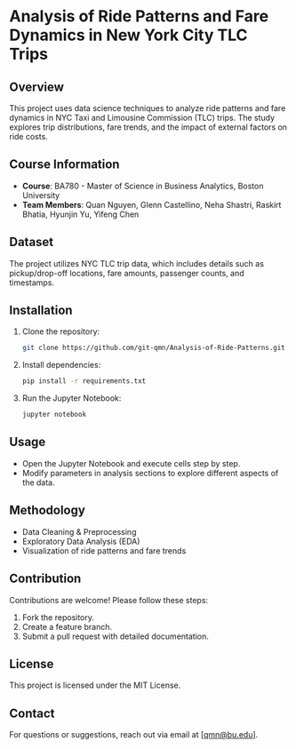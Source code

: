 # Analysis of Ride Patterns and Fare Dynamics in New York City TLC Trips

## Overview

This project uses data science techniques to analyze ride patterns and fare dynamics in NYC Taxi and Limousine Commission (TLC) trips. The study explores trip distributions, fare trends, and the impact of external factors on ride costs.

## Course Information

- **Course**: BA780 - Master of Science in Business Analytics, Boston University
- **Team Members**: Quan Nguyen, Glenn Castellino, Neha Shastri, Raskirt Bhatia, Hyunjin Yu, Yifeng Chen

## Dataset

The project utilizes NYC TLC trip data, which includes details such as pickup/drop-off locations, fare amounts, passenger counts, and timestamps.

## Installation

1. Clone the repository:
   ```sh
   git clone https://github.com/git-qmn/Analysis-of-Ride-Patterns.git
   ```
2. Install dependencies:
   ```sh
   pip install -r requirements.txt
   ```
3. Run the Jupyter Notebook:
   ```sh
   jupyter notebook
   ```

## Usage

- Open the Jupyter Notebook and execute cells step by step.
- Modify parameters in analysis sections to explore different aspects of the data.

## Methodology

- Data Cleaning & Preprocessing
- Exploratory Data Analysis (EDA)
- Visualization of ride patterns and fare trends

## Contribution

Contributions are welcome! Please follow these steps:

1. Fork the repository.
2. Create a feature branch.
3. Submit a pull request with detailed documentation.

## License

This project is licensed under the MIT License.

## Contact

For questions or suggestions, reach out via email at [[qmn@bu.edu](mailto\:qmn@bu.edu)].

